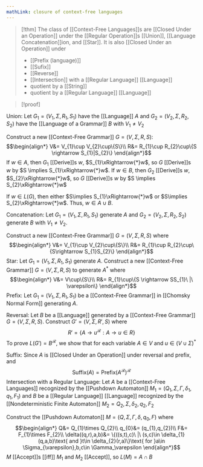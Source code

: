 ```yaml
---
mathLink: closure of context-free languages
---
```

>[!thm]
>The class of [[Context-Free Languages]]s are [[Closed Under an Operation]] under the [[Regular Operation]]s [[Union]], [[Language Concatenation]]ion, and [[Star]]. It is also [[Closed Under an Operation]] under 
>- [[Prefix (language)]]
>- [[Sufix]]
>- [[Reverse]]
>- [[Intersection]] with a [[Regular Language]] [[Language]]
>- quotient by a [[String]]
>- quotient by a [[Regular Language]] [[Language]]

>[!proof]

Union: 
Let $G_{1}=(V_{1},\Sigma,R_{1},S_{1})$ have the [[Language]] $A$ and $G_{2}=(V_{2},\Sigma,R_{2},S_{2})$ have the [[Language of a Grammar]] $B$ with $V_{1}≠V_{2}$

Construct a new [[Context-Free Grammar]] $G=(V,\Sigma,R,S)$: $$\begin{align*}
V&= V_{1}\cup V_{2}\cup\{S\}\\
R&= R_{1}\cup R_{2}\cup\{S \rightarrow S_{1}|S_{2}\}
\end{align*}$$
If $w\in A$, then $G_{1}$ [[Derive]]s $w$, $S_{1}\xRightarrow{*}w$, so $G$ [[Derive]]s $w$ by $S \implies S_{1}\xRightarrow{*}w$.
If $w\in B$, then $G_{2}$ [[Derive]]s $w$, $S_{2}\xRightarrow{*}w$, so $G$ [[Derive]]s $w$ by $S \implies S_{2}\xRightarrow{*}w$

If $w\in L(G)$, then either $S\implies S_{1}\xRightarrow{*}w$ or $S\implies S_{2}\xRightarrow{*}w$. Thus, $w\in A\cup B$.

Concatenation:
Let $G_{1}=(V_{1},\Sigma,R_{1},S_{1})$ generate $A$ and $G_{2}=(V_{2},\Sigma,R_{2},S_{2})$ generate $B$ with $V_{1}≠V_{2}$.

Construct a new [[Context-Free Grammar]] $G=(V,\Sigma,R,S)$ where $$\begin{align*}
V&= V_{1}\cup V_{2}\cup\{S\}\\
R&= R_{1}\cup R_{2}\cup\{S\rightarrow S_{1}S_{2}\}
\end{align*}$$
Star:
Let $G_{1}=(V_{1},\Sigma,R_{1},S_{1})$ generate $A$. Construct a new [[Context-Free Grammar]] $G=(V,\Sigma,R,S)$ to generate $A^*$ where $$\begin{align*}
V&= V\cup\{S\}\\
R&= R_{1}\cup\{S \rightarrow SS_{1}\ |\ \varepsilon\}
\end{align*}$$
Prefix:
Let $G_{1}=(V_{1},\Sigma,R_{1},S_{1})$ be a [[Context-Free Grammar]] in [[Chomsky Normal Form]] generating $A$. 

Reversal:
Let $B$ be a [[Language]] generated by a [[Context-Free Grammar]] $G=(V,\Sigma,R,S)$. Construct $G'=(V,\Sigma,R',S)$ where $$R'=\{A \rightarrow u^{\mathcal{R}}:A\rightarrow u\in R\}$$
To prove $L(G')=B^\mathcal{R}$, we show that for each variable $A\in V$ and $u\in (V\cup\Sigma)^{*}$

Suffix:
Since $A$ is [[Closed Under an Operation]] under reversal and prefix, and $$\text{Suffix}(A)=\text{Prefix}(A^\mathcal{R})^\mathcal{R}$$ 
Intersection with a Regular Language:
Let $A$ be a [[Context-Free Languages]] recognized by the [[Pushdown Automaton]] $M_{1}=(Q_{1},\Sigma,\Gamma,\delta_{1},q_{1},F_{1})$ and $B$ be a [[Regular Language]] [[Language]] recognized by the [[Nondeterministic Finite Automaton]] $M_{2}=Q_{2},\Sigma,\delta_{2},q_{2},F_{2}$ 

Construct the [[Pushdown Automaton]] $M=(Q,\Sigma,\Gamma,\delta,q_{0},F)$ where $$\begin{align*}
Q&= Q_{1}\times Q_{2}\\
q_{0}&= (q_{1},q_{2})\\
F&= F_{1}\times F_{2}\\
\delta((q,r),a,b)&= \{((s,t),c)\ |\ (s,c)\in \delta_{1}(q,a,b)\text{ and }t\in \delta_{2}(r,a)\}\text{ for }a\in \Sigma_{\varepsilon},b,c\in \Gamma_\varepsilon
\end{align*}$$
$M$ [[Accept]]s [[iff]] $M_{1}$ and $M_{2}$ [[Accept]], so $L(M)=A\cap B$
